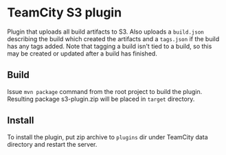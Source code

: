 TeamCity S3 plugin
==================

Plugin that uploads all build artifacts to S3. Also uploads a `build.json` describing the build which created the
artifacts and a `tags.json` if the build has any tags added. Note that tagging a build isn't tied to a build, so this
may be created or updated after a build has finished.

Build
-----
Issue `mvn package` command from the root project to build the plugin. Resulting package s3-plugin.zip will be placed
in `target` directory.
 
Install
-------
To install the plugin, put zip archive to `plugins` dir under TeamCity data directory and restart the server.

 

